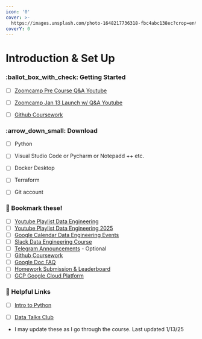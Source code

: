 ```yaml
---
icon: '0'
cover: >-
  https://images.unsplash.com/photo-1648217736318-fbc4abc138ec?crop=entropy&cs=srgb&fm=jpg&ixid=M3wxOTcwMjR8MHwxfHNlYXJjaHwxfHxjb2ZmZWUlMjBib29rfGVufDB8fHx8MTczNjgyOTczNHww&ixlib=rb-4.0.3&q=85
coverY: 0
---
```


# Introduction & Set Up

### :ballot\_box\_with\_check: Getting Started

* [ ] [Zoomcamp Pre Course Q\&A Youtube](https://www.youtube.com/watch?v=DPnAOu2csYA)
* [ ] [Zoomcamp Jan 13 Launch w/ Q\&A Youtube](https://www.youtube.com/watch?v=X8cEEwi8DTM)
* [ ] [Github Coursework](https://github.com/DataTalksClub/data-engineering-zoomcamp)



### :arrow\_down\_small: Download

* [ ] Python
* [ ] Visual Studio Code or Pycharm or Notepadd ++ etc.
* [ ] Docker Desktop
* [ ] Terraform
* [ ] Git account



### :bookmark: Bookmark these!

* [ ] [Youtube Playlist Data Engineering ](https://www.youtube.com/playlist?list=PL3MmuxUbc_hJed7dXYoJw8DoCuVHhGEQb)
* [ ] [Youtube Playlist Data Engineering 2025](https://www.youtube.com/playlist?list=PL3MmuxUbc_hJZdpLpRHp7dg6EOx828q6y)
* [ ] [Google Calendar Data Engineering Events](https://calendar.google.com/calendar/embed?src=er1r053veb2iqu4u1fhm635q0o%40group.calendar.google.com\&ctz=America%2FAnchorage)
* [ ] [Slack Data Engineering Course](https://datatalks-club.slack.com/archives/C01FABYF2RG)&#x20;
* [ ] [Telegram Announcements](https://t.me/dezoomcamp) - Optional
* [ ] [Github Coursework](https://github.com/DataTalksClub/data-engineering-zoomcamp)
* [ ] [Google Doc FAQ](https://docs.google.com/document/d/19bnYs80DwuUimHM65UV3sylsCn2j1vziPOwzBwQrebw/edit?tab=t.0)
* [ ] [Homework Submission & Leaderboard](https://courses.datatalks.club/de-zoomcamp-2025/)
* [ ] [GCP Google Cloud Platform](https://cloud.google.com)

### :link: Helpful Links

* [ ] [Intro to Python](https://mlbookcamp.com/article/python)
* [ ] [Data Talks Club](https://datatalks.club/)



* I may update these as I go through the course. Last updated 1/13/25





